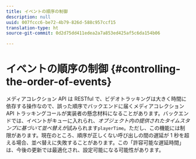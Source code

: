 ```yaml
---
title: イベントの順序の制御
description: null
uuid: 007fccc6-be72-4b79-826d-588c957ccf15
translation-type: ht
source-git-commit: 0d2d75dd411edea2a7a853ed425af5c6da154b06

---
```



# イベントの順序の制御 {#controlling-the-order-of-events}

メディアコレクション API は RESTful で、ビデオトラッキングは大きく時間に依存する操作なので、誤った順序でバックエンドに届くメディアコレクション API トラッキングコールが実装者の懸念材料になることがあります。バックエンドでは、イベントがキューに入れられ、*オブジェクト内の提供されたタイムスタンプに基づいて並べ替えが*&#x200B;試みられます`playerTime`。ただし、この機能には制限があります。現在のところ、順序が正しくない呼び出しの間の遅延が 1 秒を超える場合、並べ替えに失敗することがあります。この「許容可能な遅延時間」は、今後の更新では最適化され、設定可能になる可能性があります。
